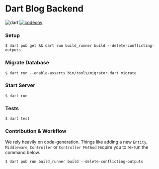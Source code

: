 # Dart Blog Backend

![dart](https://github.com/codekeyz/yaroo-example/actions/workflows/test.yml/badge.svg) </a> [![codecov](https://codecov.io/gh/codekeyz/yaroo-example/graph/badge.svg?token=Q3YPK3LRLR)](https://codecov.io/gh/codekeyz/yaroo-example)

### Setup

```shell
$ dart pub get && dart run build_runner build --delete-conflicting-outputs
```

### Migrate Database

```shell
$ dart run --enable-asserts bin/tools/migrator.dart migrate
```

### Start Server

```shell
$ dart run
```

### Tests

```shell
$ dart test
```

### Contribution & Workflow

We rely heavily on code-generation. Things like adding a new `Entity`, `Middleware`, `Controller` or `Controller Method`
require you to re-run the command below.

```shell
$ dart pub run build_runner build --delete-conflicting-outputs
```

